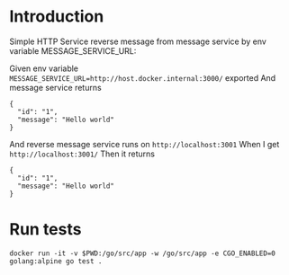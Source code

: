 # Introduction

Simple HTTP Service reverse message from message service by env variable MESSAGE_SERVICE_URL:

Given env variable `MESSAGE_SERVICE_URL=http://host.docker.internal:3000/` exported
And message service returns
```
{
  "id": "1",
  "message": "Hello world"
}
```
And reverse message service runs on `http://localhost:3001`
When I get `http://localhost:3001/`
Then it returns
```
{
  "id": "1",
  "message": "Hello world"
}
```

# Run tests

```
docker run -it -v $PWD:/go/src/app -w /go/src/app -e CGO_ENABLED=0 golang:alpine go test .
```
